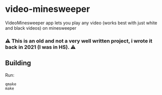# video-minesweeper
VideoMinesweeper app lets you play any video (works best with just white and black videos) on minesweeper

### ⚠️ This is an old and not a very well written project, i wrote it back in 2021 (I was in HS). ⚠️

## Building
Run:
```
qmake
make
```
